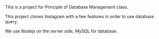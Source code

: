 This is a project for Principle of Database Management class.

This project clones Instagram with a few features in order to use database query.

We use Nodejs on the server side, MySQL for database.
